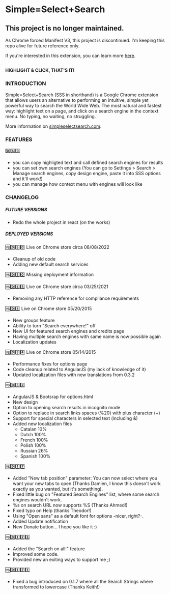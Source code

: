 Simple=Select+Search
====================

## This project is no longer maintained. ##

As Chrome forced Manifest V3, this project is discontinued. I'm keeping this repo alive for future reference only. 

If you're interested in this extension, you can learn more [here](https://simpleselectsearch.com).

## ##

#### HIGHLIGHT & CLICK, THAT'S IT! ####

### INTRODUCTION ###

Simple=Select+Search (SSS in shorthand) is a Google Chrome extension that allows users an alternative to performing an intuitive, simple yet powerful way to search the World Wide Web. The most natural and fastest way: highlight text on a page, and click on a search engine in the context menu. 
No typing, no waiting, no struggling.

More information on [simpleselectsearch.com](https://simpleselectsearch.com).

### FEATURES ###

:zero::six::zero:
- you can copy highligted text and call defined search engines for results
- you can set own search engines (You can go to Settings > Search > Manage search engines, copy design engine, paste it into SSS options and it'll work!)
- you can manage how context menu with engines will look like

### CHANGELOG ###

##### FUTURE VERSIONS #####
- Redo the whole project in react (on the works)

##### DEPLOYED VERSIONS #####

:vs::zero::six::zero:
Live on Chrome store circa 08/08/2022
- Cleanup of old code
- Adding new default search services

:vs::zero::five::zero:
Missing deployment information

:vs::zero::four::three:
Live on Chrome store circa 03/25/2021
- Removing any HTTP reference for compliance requirements

:vs::zero::four:
Live on Chrome store 05/20/2015
- New groups feature
- Ability to turn "Search everywhere!" off 
- New UI for featured search engines and credits page
- Having multiple search engines with same name is now possible again
- Localization updates

:vs::zero::three::four:
Live on Chrome store 05/14/2015
- Performance fixes for options page
- Code cleanup related to AngularJS (my lack of knowledge of it)
- Updated localization files with new translations from 0.3.2

:vs::zero::three::two:
- AngularJS & Bootsrap for options.html
- New design
- Option to opening search results in incognito mode
- Option to replace in search links spaces (%20) with plus character (+)
- Support for special characters in selected text (including &)
- Added new localization files
    - Catalan 10%
	- Dutch 100%
	- French 100%
	- Polish 100%
	- Russian 26%
	- Spanish 100%

:vs::zero::one::seven:
- Added "New tab position" parameter: You can now select where you want your new tabs to open (Thanks Damien, I know this doesn't work exactly as you wanted, but it's something).
- Fixed little bug on "Featured Search Engines" list, where some search engines wouldn't work.
- %s on search URL now supports %S (Thanks Ahmed!)
- Fixed typo on Help (thanks Theodor!)
- Using "Open sans" as a default font for options -nicer, right?-.
- Added Update notification
- New Donate button... I hope you like it :)

:vs::zero::one::seven::three:
- Added the "Search on all!" feature
- Improved some code.
- Provided new an exiting ways to support me ;)

:vs::zero::one::seven::one:
- Fixed a bug introduced on 0.1.7 where all the Search Strings where transformed to lowercase (Thanks Keith!)
